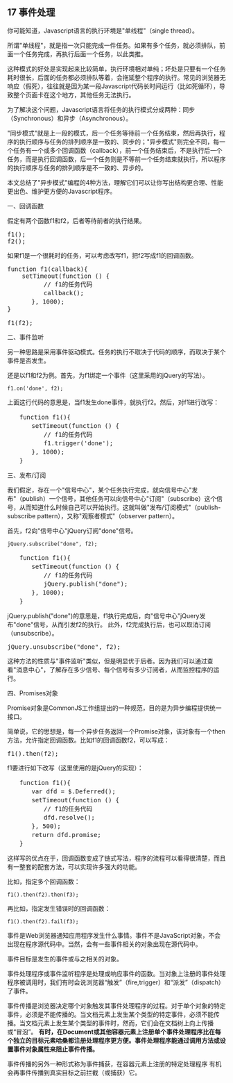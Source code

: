 ## 17 事件处理

你可能知道，Javascript语言的执行环境是"单线程"（single thread）。

所谓"单线程"，就是指一次只能完成一件任务。如果有多个任务，就必须排队，前面一个任务完成，再执行后面一个任务，以此类推。

这种模式的好处是实现起来比较简单，执行环境相对单纯；坏处是只要有一个任务耗时很长，后面的任务都必须排队等着，会拖延整个程序的执行。常见的浏览器无响应（假死），往往就是因为某一段Javascript代码长时间运行（比如死循环），导致整个页面卡在这个地方，其他任务无法执行。

为了解决这个问题，Javascript语言将任务的执行模式分成两种：同步（Synchronous）和异步（Asynchronous）。

"同步模式"就是上一段的模式，后一个任务等待前一个任务结束，然后再执行，程序的执行顺序与任务的排列顺序是一致的、同步的；"异步模式"则完全不同，每一个任务有一个或多个回调函数（callback），前一个任务结束后，不是执行后一个任务，而是执行回调函数，后一个任务则是不等前一个任务结束就执行，所以程序的执行顺序与任务的排列顺序是不一致的、异步的。

本文总结了"异步模式"编程的4种方法，理解它们可以让你写出结构更合理、性能更出色、维护更方便的Javascript程序。

一、回调函数

假定有两个函数f1和f2，后者等待前者的执行结果。

<pre>
f1();
f2();
</pre>

如果f1是一个很耗时的任务，可以考虑改写f1，把f2写成f1的回调函数。

<pre>
function f1(callback){
	setTimeout(function () {
　　　　　　// f1的任务代码
　　　　　　callback();
　　　　}, 1000);
}

f1(f2);
</pre>

二、事件监听

另一种思路是采用事件驱动模式。任务的执行不取决于代码的顺序，而取决于某个事件是否发生。

还是以f1和f2为例。首先，为f1绑定一个事件（这里采用的jQuery的写法）。

	f1.on('done', f2);

上面这行代码的意思是，当f1发生done事件，就执行f2。然后，对f1进行改写：

<pre>
　　function f1(){
　　　　setTimeout(function () {
　　　　　　// f1的任务代码
　　　　　　f1.trigger('done');
　　　　}, 1000);
　　}
</pre>

三、发布/订阅

我们假定，存在一个"信号中心"，某个任务执行完成，就向信号中心"发布"（publish）一个信号，其他任务可以向信号中心"订阅"（subscribe）这个信号，从而知道什么时候自己可以开始执行。这就叫做"发布/订阅模式"（publish-subscribe pattern），又称"观察者模式"（observer pattern）。

首先，f2向"信号中心"jQuery订阅"done"信号。

	jQuery.subscribe("done", f2);

<pre>
　　function f1(){
　　　　setTimeout(function () {
　　　　　　// f1的任务代码
　　　　　　jQuery.publish("done");
　　　　}, 1000);
　　}
</pre>

jQuery.publish("done")的意思是，f1执行完成后，向"信号中心"jQuery发布"done"信号，从而引发f2的执行。
此外，f2完成执行后，也可以取消订阅（unsubscribe）。

<pre>
jQuery.unsubscribe("done", f2);
</pre>

这种方法的性质与"事件监听"类似，但是明显优于后者。因为我们可以通过查看"消息中心"，了解存在多少信号、每个信号有多少订阅者，从而监控程序的运行。

四、Promises对象

Promise对象是CommonJS工作组提出的一种规范，目的是为异步编程提供统一接口。

简单说，它的思想是，每一个异步任务返回一个Promise对象，该对象有一个then方法，允许指定回调函数。比如f1的回调函数f2，可以写成：

<pre>
f1().then(f2);
</pre>

f1要进行如下改写（这里使用的是jQuery的实现）：

<pre>
　　function f1(){
　　　　var dfd = $.Deferred();
　　　　setTimeout(function () {
　　　　　　// f1的任务代码
　　　　　　dfd.resolve();
　　　　}, 500);
　　　　return dfd.promise;
　　}
</pre>

这样写的优点在于，回调函数变成了链式写法，程序的流程可以看得很清楚，而且有一整套的配套方法，可以实现许多强大的功能。

比如，指定多个回调函数：

	f1().then(f2).then(f3);

再比如，指定发生错误时的回调函数：
	
	f1().then(f2).fail(f3);


事件是Web浏览器通知应用程序发生什么事情。事件不是JavaScript对象，不会出现在程序源代码中。当然，会有一些事件相关的对象出现在源代码中。

事件目标是发生的事件或与之相关的对象。

事件处理程序或事件监听程序是处理或响应事件的函数。当对象上注册的事件处理程序被调用时，我们有时会说浏览器“触发”（fire,trigger）和“派发”（dispatch）了事件。

事件传播是浏览器决定哪个对象触发其事件处理程序的过程。对于单个对象的特定事件，必须是不能传播的。当文档元素上发生某个类型的特定事件，必须不能传播。当文档元素上发生某个类型的事件时，然而，它们会在文档树上向上传播或“冒泡”。
**有时，在Document或其他容器元素上注册单个事件处理程序比在每个独立的目标元素哈桑都注册处理程序更方便。事件处理程序能通过调用方法或设置事件对象属性来阻止事件传播。**


事件传播的另外一种形式称为事件捕获，在容器元素上注册的特定处理程序
有机会再事件传播到真实目标之前拦截（或捕获）它。